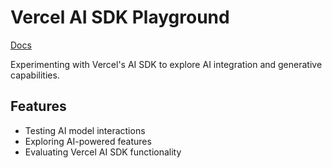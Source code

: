 # Vercel AI SDK Playground

[Docs](https://sdk.vercel.ai)


Experimenting with Vercel's AI SDK to explore AI integration and generative capabilities.

## Features

- Testing AI model interactions
- Exploring AI-powered features
- Evaluating Vercel AI SDK functionality
